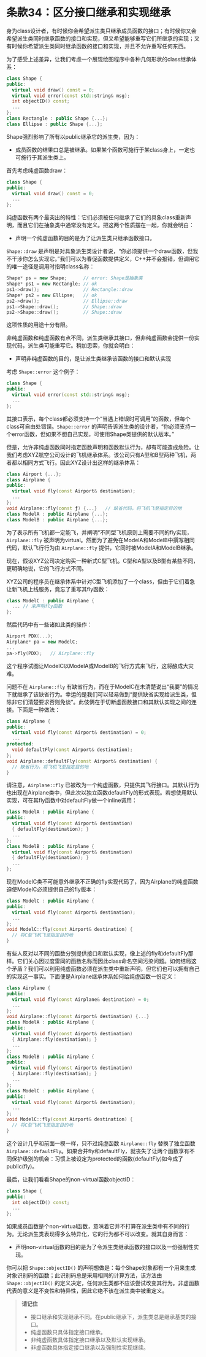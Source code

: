 # 条款34：区分接口继承和实现继承

身为class设计者，有时候你会希望派生类只继承成员函数的接口；有时候你又会希望派生类同时继承函数的接口和实现，但又希望能够重写它们所继承的实现；又有时候你希望派生类同时继承函数的接口和实现，并且不允许重写任何东西。

为了感受上述差异，让我们考虑一个展现绘图程序中各种几何形状的class继承体系：

```cpp
class Shape {
public:
  virtual void draw() const = 0;
  virtual void error(const std::string& msg);
  int objectID() const;
  ...
};
class Rectangle : public Shape {...};
class Ellipse : public Shape {...};
```

Shape强烈影响了所有以public继承它的派生类，因为：

- 成员函数的结果口总是被继承。如果某个函数可施行于某class身上，一定也可施行于其派生类上。
  
首先考虑纯虚函数draw：

```cpp
class Shape {
public:
  virtual void draw() const = 0;
  ...
};
```

纯虚函数有两个最突出的特性：它们必须被任何继承了它们的具象class重新声明，而且它们在抽象类中通常没有定义。把这两个性质摆在一起，你就会明白：

- 声明一个纯虚函数的目的是为了让派生类只继承函数接口。

`Shape::draw` 是声明是对具象派生类设计者说，“你必须提供一个draw函数，但我不干涉你怎么实现它。”我们可以为春促函数提供定义，C++并不会报错，但调用它的唯一途径是调用时指明class名称：

```cpp
Shape* ps = new Shape;      // error: Shape是抽象类
Shape* ps1 = new Rectangle; // ok
ps1->draw();                // Rectangle::draw
Shape* ps2 = new Ellipse;   // ok
ps2->draw();                // Ellipse::draw
ps1->Shape::draw();         // Shape::draw
ps2->Shape::draw();         // Shape::draw
```

这项性质的用途十分有限。

非纯虚函数和纯虚函数有点不同，派生类继承其接口，但非纯虚函数会提供一份实现代码，派生类可能重写它。稍加思索，你就会明白：

- 声明非纯虚函数的目的，是让派生类继承该函数的接口和默认实现

考虑 `Shape::error` 这个例子：

```cpp
class Shape {
public:
  virtual void error(const std::string& msg);
  ...
};
```

其接口表示，每个class都必须支持一个“当遇上错误时可调用”的函数，但每个class可自由处错误。`Shape::error` 的声明告诉派生类的设计者，“你必须支持一个error函数，但如果不想自己实现，可使用Shape类提供的默认版本。”

但是，允许非纯虚函数同时指定函数声明和函数默认行为，却有可能造成危险。让我们考虑XYZ航空公司设计的飞机继承体系。该公司只有A型和B型两种飞机，两者都以相同方式飞行。因此XYZ设计出这样的继承体系：

```cpp
class Airport {...};
class Airplane {
public:
  virtual void fly(const Airport& destination);
  ...
};
void Airplane::fly(const ƒ) {...}   // 缺省代码，将飞机飞至指定目的地
class ModelA : public Airplane {...};
class ModelB : public Airplane {...};
```

为了表示所有飞机都一定能飞，并阐明“不同型飞机原则上需要不同的fly实现， `Airplane::fly` 被声明为virtual。然而为了避免在ModelA和ModelB中撰写相同代码，默认飞行行为由 `Airplane::fly` 提供，它同时被ModelA和ModelB继承。

现在，假设XYZ公司决定购买一种新式C型飞机。C型和A型以及B型有某些不同，更明确地说，它的飞行方式不同。

XYZ公司的程序员在继承体系中针对C型飞机添加了一个class，但由于它们着急让新飞机上线服务，竟忘了重写其fly函数：

```cpp
class ModelC : public Airplane {
  ... // 未声明fly函数
};
```

然后代码中有一些诸如此类的操作：

```cpp
Airport PDX(...);
Airplane* pa = new ModelC;
...
pa->fly(PDX);   // Airplane::fly
```

这个程序试图让ModelC以ModelA或ModelB的飞行方式来飞行，这将酿成大灾难。

问题不在 `Airplane::fly` 有缺省行为，而在于ModelC在未清楚说出“我要”的情况下就继承了该缺省行为。幸运的是我们可以轻易做到“提供缺省实现给派生类，但除非它们清楚要求否则免谈”。此伎俩在于切断虚函数接口和其默认实现之间的连接。下面是一种做法：

```cpp
class Airplane {
public:
  virtual void fly(const Airport& destination) = 0;
  ...
protected:
  void defaultFly(const Airport& destination);
};
void Airplane::defaultFly(const Airport& destination) {
  // 缺省行为，将飞机飞至指定目的地
}
```

请注意，`Airplane::fly` 已被改为一个纯虚函数，只提供其飞行接口。其默认行为也出现在Airplane类中，但此次以独立函数defaultFly的形式表现。若想使用默认实现，可在其fly函数中对defaultFly做一个inline调用：

```cpp
class ModelA : public Airplane {
public:
  virtual void fly(const Airport& destination) 
  { defaultFly(destination); }
  ...
};
class ModelB : public Airplane {
  virtual void fly(const Airport& destination) 
  { defaultFly(destination); }
  ...
};
```

现在ModelC类不可能意外继承不正确的fly实现代码了，因为Airplane的纯虚函数迫使ModelC必须提供自己的fly版本：

```cpp
class ModelC : public Airplane {
public:
  virtual void fly(const Airport& destination);
  ...
};
void ModelC::fly(const Airport& destination) {
  // 将C型飞机飞至指定目的地
}
```

有些人反对以不同的函数分别提供接口和默认实现，像上述的fly和defaultFly那样。它们关心因过度雷同的函数名称而因此class命名空间污染问题。如何结局这个矛盾？我们可以利用纯虚函数必须在派生类中重新声明，但它们也可以拥有自己的实现这一事实。下面便是Airplane继承体系如何给纯虚函数一份定义：

```cpp
class Airplane {
public:
  virtual void fly(const Airplane& destination) = 0;
  ...
};
void Airplane::fly(const Airport& destination) {...} 
class ModelA : public Airplane {
public:
  virtual void fly(const Airport& destination)
  { Airplane::fly(destination); }
  ...
};
class ModelB : public Airplane {
public:
  virtual void fly(const Airport& destination)
  { Airplane::fly(destination); }
  ...
};
class ModelC : public Airplane {
public:
  virtual void fly(const Airport& destination);
  ...
};
void ModelC::fly(const Airport& destination) {
  // 将C型飞机飞至指定目的地
}
```

这个设计几乎和前面一模一样，只不过纯虚函数 `Airplane::fly` 替换了独立函数 `Airplane::defaultFly`。如果合并fly和defaultFly，就丧失了让两个函数享有不同保护级别的机会：习惯上被设定为protected的函数(defaultFly)如今成了public(fly)。

最后，让我们看看Shape的non-virtual函数objectID：

```cpp
class Shape {
public: 
  int objectID() const;
  ...
};
```

如果成员函数是个non-virtual函数，意味着它并不打算在派生类中有不同的行为。无论派生类表现得多么特异化，它的行为都不可以改变。就其自身而言：

- 声明non-virtual函数的目的是为了令派生类继承函数的接口以及一份强制性实现。

你可以把 `Shape::objectID()` 的声明想做是：每个Shape对象都有一个用来生成对象识别码的函数；此识别码总是采用相同的计算方法，该方法由 `Shape::objectID()` 的定义决定，任何派生类都不应该尝试改变其行为。非虚函数代表的意义是不变性和特异性，因此它绝不该在派生类中被重定义。

> **请记住**
>
> - 接口继承和实现继承不同。在public继承下，派生类总是继承基类的接口。
> - 纯虚函数只具体指定接口继承。
> - 非纯虚函数具体指定接口继承以及默认实现继承。
> - 非虚函数具体指定接口继承以及强制性实现继续。